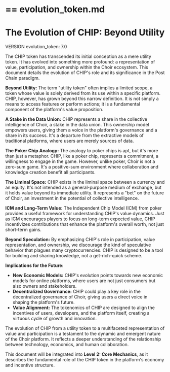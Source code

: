 ==
evolution_token.md
==

# The Evolution of CHIP: Beyond Utility

VERSION evolution_token: 7.0

The CHIP token has transcended its initial conception as a mere utility token. It has evolved into something more profound: a representation of value, participation, and ownership within the Choir ecosystem. This document details the evolution of CHIP's role and its significance in the Post Chain paradigm.

**Beyond Utility:** The term "utility token" often implies a limited scope, a token whose value is solely derived from its use within a specific platform. CHIP, however, has grown beyond this narrow definition. It is not simply a means to access features or perform actions; it is a fundamental component of the platform's value proposition.

**A Stake in the Data Union:** CHIP represents a share in the collective intelligence of Choir, a stake in the data union. This ownership model empowers users, giving them a voice in the platform's governance and a share in its success. It's a departure from the extractive models of traditional platforms, where users are merely sources of data.

**The Poker Chip Analogy:** The analogy to poker chips is apt, but it's more than just a metaphor. CHIP, like a poker chip, represents a commitment, a willingness to engage in the game. However, unlike poker, Choir is not a zero-sum game. It's a positive-sum environment where collaboration and knowledge creation benefit all participants.

**The Liminal Space:** CHIP exists in the liminal space between a currency and an equity. It's not intended as a general-purpose medium of exchange, but it holds value beyond its immediate utility. It represents a "bet" on the future of Choir, an investment in the potential of collective intelligence.

**ICM and Long-Term Value:** The Independent Chip Model (ICM) from poker provides a useful framework for understanding CHIP's value dynamics. Just as ICM encourages players to focus on long-term expected value, CHIP incentivizes contributions that enhance the platform's overall worth, not just short-term gains.

**Beyond Speculation:** By emphasizing CHIP's role in participation, value representation, and ownership, we discourage the kind of speculative behavior that plagues many cryptocurrencies. CHIP is designed to be a tool for building and sharing knowledge, not a get-rich-quick scheme.

**Implications for the Future:**

- **New Economic Models:** CHIP's evolution points towards new economic models for online platforms, where users are not just consumers but also owners and stakeholders.
- **Decentralized Governance:** CHIP could play a key role in the decentralized governance of Choir, giving users a direct voice in shaping the platform's future.
- **Value Alignment:** The tokenomics of CHIP are designed to align the incentives of users, developers, and the platform itself, creating a virtuous cycle of growth and innovation.

The evolution of CHIP from a utility token to a multifaceted representation of value and participation is a testament to the dynamic and emergent nature of the Choir platform. It reflects a deeper understanding of the relationship between technology, economics, and human collaboration.

This document will be integrated into **Level 2: Core Mechanics**, as it describes the fundamental role of the CHIP token in the platform's economy and incentive structure.
